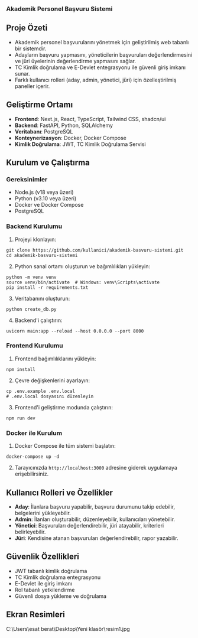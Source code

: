 ### Akademik Personel Başvuru Sistemi

## Proje Özeti

- Akademik personel başvurularını yönetmek için geliştirilmiş web tabanlı bir sistemdir.
- Adayların başvuru yapmasını, yöneticilerin başvuruları değerlendirmesini ve jüri üyelerinin değerlendirme yapmasını sağlar.
- TC Kimlik doğrulama ve E-Devlet entegrasyonu ile güvenli giriş imkanı sunar.
- Farklı kullanıcı rolleri (aday, admin, yönetici, jüri) için özelleştirilmiş paneller içerir.


## Geliştirme Ortamı

- **Frontend**: Next.js, React, TypeScript, Tailwind CSS, shadcn/ui
- **Backend**: FastAPI, Python, SQLAlchemy
- **Veritabanı**: PostgreSQL
- **Konteynerizasyon**: Docker, Docker Compose
- **Kimlik Doğrulama**: JWT, TC Kimlik Doğrulama Servisi


## Kurulum ve Çalıştırma

### Gereksinimler

- Node.js (v18 veya üzeri)
- Python (v3.10 veya üzeri)
- Docker ve Docker Compose
- PostgreSQL


### Backend Kurulumu

1. Projeyi klonlayın:

```shellscript
git clone https://github.com/kullanici/akademik-basvuru-sistemi.git
cd akademik-basvuru-sistemi
```


2. Python sanal ortamı oluşturun ve bağımlılıkları yükleyin:

```shellscript
python -m venv venv
source venv/bin/activate  # Windows: venv\Scripts\activate
pip install -r requirements.txt
```


3. Veritabanını oluşturun:

```shellscript
python create_db.py
```


4. Backend'i çalıştırın:

```shellscript
uvicorn main:app --reload --host 0.0.0.0 --port 8000
```




### Frontend Kurulumu

1. Frontend bağımlılıklarını yükleyin:

```shellscript
npm install
```


2. Çevre değişkenlerini ayarlayın:

```shellscript
cp .env.example .env.local
# .env.local dosyasını düzenleyin
```


3. Frontend'i geliştirme modunda çalıştırın:

```shellscript
npm run dev
```




### Docker ile Kurulum

1. Docker Compose ile tüm sistemi başlatın:

```shellscript
docker-compose up -d
```

2. Tarayıcınızda `http://localhost:3000` adresine giderek uygulamaya erişebilirsiniz.


## Kullanıcı Rolleri ve Özellikler

- **Aday**: İlanlara başvuru yapabilir, başvuru durumunu takip edebilir, belgelerini yükleyebilir.
- **Admin**: İlanları oluşturabilir, düzenleyebilir, kullanıcıları yönetebilir.
- **Yönetici**: Başvuruları değerlendirebilir, jüri atayabilir, kriterleri belirleyebilir.
- **Jüri**: Kendisine atanan başvuruları değerlendirebilir, rapor yazabilir.


## Güvenlik Özellikleri

- JWT tabanlı kimlik doğrulama
- TC Kimlik doğrulama entegrasyonu
- E-Devlet ile giriş imkanı
- Rol tabanlı yetkilendirme
- Güvenli dosya yükleme ve doğrulama


## Ekran Resimleri
C:\Users\esat berat\Desktop\Yeni klasör\resim1.jpg

